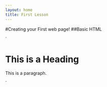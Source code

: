 ```yaml
---
layout: home
title: First Lesson
---
```

#Creating your First web page!
##Basic HTML

`<!DOCTYPE html>
<html>
<head>
<title>Page Title</title>
</head>
<body>

<h1>This is a Heading</h1>
<p>This is a paragraph.</p>

</body>
</html>
`
